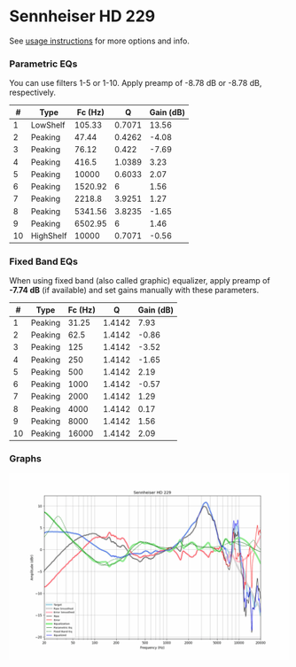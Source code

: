 # Sennheiser HD 229
See [usage instructions](https://github.com/jaakkopasanen/AutoEq#usage) for more options and info.

### Parametric EQs
You can use filters 1-5 or 1-10. Apply preamp of -8.78 dB or -8.78 dB, respectively.

|   # | Type      |   Fc (Hz) |      Q |   Gain (dB) |
|-----|-----------|-----------|--------|-------------|
|   1 | LowShelf  |    105.33 | 0.7071 |       13.56 |
|   2 | Peaking   |     47.44 | 0.4262 |       -4.08 |
|   3 | Peaking   |     76.12 | 0.422  |       -7.69 |
|   4 | Peaking   |    416.5  | 1.0389 |        3.23 |
|   5 | Peaking   |  10000    | 0.6033 |        2.07 |
|   6 | Peaking   |   1520.92 | 6      |        1.56 |
|   7 | Peaking   |   2218.8  | 3.9251 |        1.27 |
|   8 | Peaking   |   5341.56 | 3.8235 |       -1.65 |
|   9 | Peaking   |   6502.95 | 6      |        1.46 |
|  10 | HighShelf |  10000    | 0.7071 |       -0.56 |

### Fixed Band EQs
When using fixed band (also called graphic) equalizer, apply preamp of **-7.74 dB** (if available) and set gains manually with these parameters.

|   # | Type    |   Fc (Hz) |      Q |   Gain (dB) |
|-----|---------|-----------|--------|-------------|
|   1 | Peaking |     31.25 | 1.4142 |        7.93 |
|   2 | Peaking |     62.5  | 1.4142 |       -0.86 |
|   3 | Peaking |    125    | 1.4142 |       -3.52 |
|   4 | Peaking |    250    | 1.4142 |       -1.65 |
|   5 | Peaking |    500    | 1.4142 |        2.19 |
|   6 | Peaking |   1000    | 1.4142 |       -0.57 |
|   7 | Peaking |   2000    | 1.4142 |        1.29 |
|   8 | Peaking |   4000    | 1.4142 |        0.17 |
|   9 | Peaking |   8000    | 1.4142 |        1.56 |
|  10 | Peaking |  16000    | 1.4142 |        2.09 |

### Graphs
![](./Sennheiser%20HD%20229.png)
